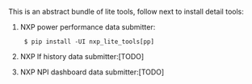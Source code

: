 This is an abstract bundle of lite tools, follow next to install detail tools:

1. NXP power performance data submitter:

        $ pip install -UI nxp_lite_tools[pp]

2. NXP lf history data submitter:[TODO]

3. NXP NPI dashboard data submitter:[TODO]
